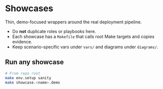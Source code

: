 # Showcases

Thin, demo-focused wrappers around the real deployment pipeline.

- Do **not** duplicate roles or playbooks here.
- Each showcase has a `Makefile` that calls root Make targets and copies evidence.
- Keep scenario-specific vars under `vars/` and diagrams under `diagrams/`.

## Run any showcase
```bash
# From repo root
make env.setup sanity
make showcase.<name>.demo
```
